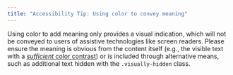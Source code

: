 ```yaml
---
title: "Accessibility Tip: Using color to convey meaning"
---
```


Using color to add meaning only provides a visual indication, which will not be conveyed to users of assistive technologies like screen readers. Please ensure the meaning is obvious from the content itself (e.g., the visible text with a [_sufficient_ color contrast](/docs/[[config:docs_version]]/getting-started/accessibility/#color-contrast)) or is included through alternative means, such as additional text hidden with the `.visually-hidden` class.
